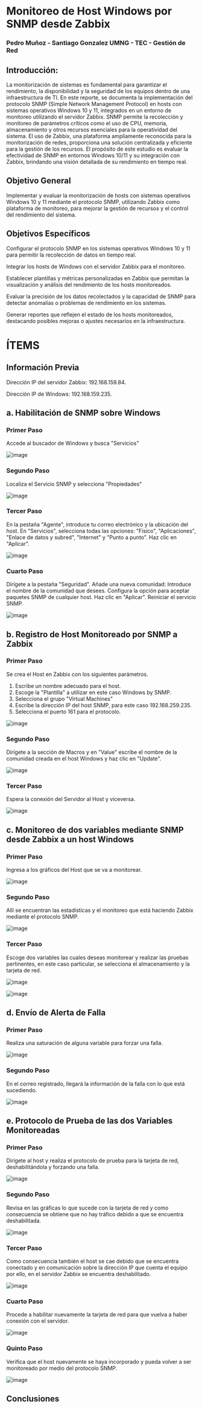 # Monitoreo de Host Windows por SNMP desde Zabbix

### Pedro Muñoz - Santiago Gonzalez UMNG - TEC - Gestión de Red

## Introducción:

La monitorización de sistemas es fundamental para garantizar el rendimiento, la disponibilidad y la seguridad de los equipos dentro de una infraestructura de TI. En este reporte, se documenta la implementación del protocolo SNMP (Simple Network Management Protocol) en hosts con sistemas operativos Windows 10 y 11, integrados en un entorno de monitoreo utilizando el servidor Zabbix. SNMP permite la recolección y monitoreo de parámetros críticos como el uso de CPU, memoria, almacenamiento y otros recursos esenciales para la operatividad del sistema. El uso de Zabbix, una plataforma ampliamente reconocida para la monitorización de redes, proporciona una solución centralizada y eficiente para la gestión de los recursos. El propósito de este estudio es evaluar la efectividad de SNMP en entornos Windows 10/11 y su integración con Zabbix, brindando una visión detallada de su rendimiento en tiempo real.

## Objetivo General

Implementar y evaluar la monitorización de hosts con sistemas operativos Windows 10 y 11 mediante el protocolo SNMP, utilizando Zabbix como plataforma de monitoreo, para mejorar la gestión de recursos y el control del rendimiento del sistema.

## Objetivos Específicos

Configurar el protocolo SNMP en los sistemas operativos Windows 10 y 11 para permitir la recolección de datos en tiempo real.

Integrar los hosts de Windows con el servidor Zabbix para el monitoreo.

Establecer plantillas y métricas personalizadas en Zabbix que permitan la visualización y análisis del rendimiento de los hosts monitoreados.

Evaluar la precisión de los datos recolectados y la capacidad de SNMP para detectar anomalías o problemas de rendimiento en los sistemas.

Generar reportes que reflejen el estado de los hosts monitoreados, destacando posibles mejoras o ajustes necesarios en la infraestructura.

# ÍTEMS

## Información Previa

Dirección IP del servidor Zabbix: 192.168.159.84.

Dirección IP de Windows: 192.168.159.235.

## a. Habilitación de SNMP sobre Windows

### Primer Paso

Accede al buscador de Windows y busca "Servicios"

![image](https://github.com/user-attachments/assets/7c7181d7-4502-40f2-a6a9-cd48c84971d3)

### Segundo Paso 

Localiza el Servicio SNMP y selecciona "Propiedades"

![image](https://github.com/user-attachments/assets/376212dc-0047-4568-ab21-2e7219112cb9)

### Tercer Paso

En la pestaña "Agente", introduce tu correo electrónico y la ubicación del host. En "Servicios", selecciona todas las opciones: "Físico", "Aplicaciones", "Enlace de datos y subred", "Internet" y "Punto a punto".
Haz clic en "Aplicar".

![image](https://github.com/user-attachments/assets/88ca5057-09e3-4275-804b-17e404ee104b)

### Cuarto Paso

Dirígete a la pestaña "Seguridad". Añade una nueva comunidad: Introduce el nombre de la comunidad que desees. Configura la opción para aceptar paquetes SNMP de cualquier host.
Haz clic en "Aplicar". Reiniciar el servicio SNMP.

![image](https://github.com/user-attachments/assets/fcedfbba-5c0d-4137-b7bf-8309b329257f)

## b. Registro de Host Monitoreado por SNMP a Zabbix

### Primer Paso 

Se crea el Host en Zabbix con los siguientes parámetros.

1. Escribe un nombre adecuado para el host.
2. Escoge la "Plantilla" a utilizar en este caso Windows by SNMP.
3. Selecciona el grupo "Virtual Machines"
4. Escribe la dirección IP del host SNMP, para este caso 192.168.259.235.
5. Selecciona el puerto 161 para el protocolo.

![image](https://github.com/user-attachments/assets/aceab9f6-4307-4127-a71d-cbdff3845e60)

### Segundo Paso

Dirígete a la sección de Macros y en "Value" escribe el nombre de la comunidad creada en el host Windows y haz clic en "Update".

![image](https://github.com/user-attachments/assets/9b59efed-064b-4714-9367-04e4bdd2b195)

### Tercer Paso

Espera la conexión del Servidor al Host y viceversa.

![image](https://github.com/user-attachments/assets/f890b5fb-8dac-44b8-adf2-f088dc175c30)

## c. Monitoreo de dos variables mediante SNMP desde Zabbix a un host Windows

### Primer Paso

Ingresa a los gráficos del Host que se va a monitorear.

![image](https://github.com/user-attachments/assets/010afadd-aa01-45d7-8d87-2d0d6cdb732a)

### Segundo Paso

Allí se encuentran las estadísticas y el monitoreo que está haciendo Zabbix mediante el protocolo SNMP.

![image](https://github.com/user-attachments/assets/99790b20-5d45-4f42-84aa-620aec7c3496)

### Tercer Paso

Escoge dos variables las cuales deseas monitorear y realizar las pruebas pertinentes, en este caso particular, se selecciona el almacenamiento y la tarjeta de red. 

![image](https://github.com/user-attachments/assets/a5149268-6ad3-4fad-b4b0-6de559333ced)

![image](https://github.com/user-attachments/assets/5b56cacf-738a-4bad-910d-5484936787d6)

## d. Envío de Alerta de Falla

### Primer Paso

Realiza una saturación de alguna variable para forzar una falla.

![image](https://github.com/user-attachments/assets/4b28e050-5e6e-403a-8683-3205c62c2678)

### Segundo Paso

En el correo registrado, llegará la información de la falla con lo que está sucediendo.

![image](https://github.com/user-attachments/assets/721b6bb2-9b8d-4e85-9fa8-c2d8cf8563fa)

## e. Protocolo de Prueba de las dos Variables Monitoreadas

### Primer Paso

Dirígete al host y realiza el protocolo de prueba para la tarjeta de red, deshabilitándola y forzando una falla.

![image](https://github.com/user-attachments/assets/60f906eb-173d-4085-b186-ae58ef6268e9)

### Segundo Paso

Revisa en las gráficas lo que sucede con la tarjeta de red y como consecuencia se obtiene que no hay tráfico debido a que se encuentra deshabilitada.

![image](https://github.com/user-attachments/assets/000b0ff5-d954-425a-aa71-6009b1553f6d)

### Tercer Paso

Como consecuencia también el host se cae debido que se encuentra conectado y en comunicación sobre la dirección IP que cuenta el equipo por ello, en el servidor Zabbix se encuentra deshabilitado.

![image](https://github.com/user-attachments/assets/0d4ad5aa-3fa0-4a62-aa84-5dbd4c7b4c7d)

### Cuarto Paso

Procede a habilitar nuevamente la tarjeta de red para que vuelva a haber conexión con el servidor.

![image](https://github.com/user-attachments/assets/5e2b0528-cfa1-4e67-98e6-2526b01bb45d)

### Quinto Paso

Verifica que el host nuevamente se haya incorporado y pueda volver a ser monitoreado por medio del protocolo SNMP.

![image](https://github.com/user-attachments/assets/af5653f8-7ef0-4ed6-9224-35f0eb587f74)

## Conclusiones













